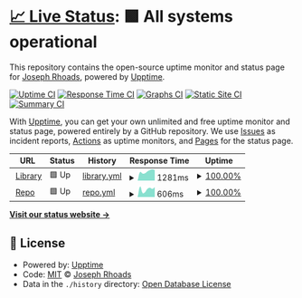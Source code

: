 # [📈 Live Status](https://jrhoads.github.io/uptime): <!--live status--> **🟩 All systems operational**

This repository contains the open-source uptime monitor and status page for [Joseph Rhoads](https://jrhoads.github.io/uptime), powered by [Upptime](https://github.com/upptime/upptime).

[![Uptime CI](https://github.com/koj-co/upptime/workflows/Uptime%20CI/badge.svg)](https://github.com/koj-co/upptime/actions?query=workflow%3A%22Uptime+CI%22)
[![Response Time CI](https://github.com/koj-co/upptime/workflows/Response%20Time%20CI/badge.svg)](https://github.com/koj-co/upptime/actions?query=workflow%3A%22Response+Time+CI%22)
[![Graphs CI](https://github.com/koj-co/upptime/workflows/Graphs%20CI/badge.svg)](https://github.com/koj-co/upptime/actions?query=workflow%3A%22Graphs+CI%22)
[![Static Site CI](https://github.com/koj-co/upptime/workflows/Static%20Site%20CI/badge.svg)](https://github.com/koj-co/upptime/actions?query=workflow%3A%22Static+Site+CI%22)
[![Summary CI](https://github.com/koj-co/upptime/workflows/Summary%20CI/badge.svg)](https://github.com/koj-co/upptime/actions?query=workflow%3A%22Summary+CI%22)

With [Upptime](https://upptime.js.org), you can get your own unlimited and free uptime monitor and status page, powered entirely by a GitHub repository. We use [Issues](https://github.com/jrhoads/uptime/issues) as incident reports, [Actions](https://github.com/jrhoads/uptime/actions) as uptime monitors, and [Pages](https://jrhoads.github.io/uptime) for the status page.

<!--start: status pages-->
<!-- This summary is generated by Upptime (https://github.com/upptime/upptime) -->
<!-- Do not edit this manually, your changes will be overwritten -->
<!-- prettier-ignore -->
| URL | Status | History | Response Time | Uptime |
| --- | ------ | ------- | ------------- | ------ |
| <img alt="" src="https://favicons.githubusercontent.com/library.brown.edu" height="13"> [Library](https://library.brown.edu) | 🟩 Up | [library.yml](https://github.com/jrhoads/uptime/commits/HEAD/history/library.yml) | <details><summary><img alt="Response time graph" src="./graphs/library/response-time-week.png" height="20"> 1281ms</summary><br><a href="https://jrhoads.github.io/uptime/history/library"><img alt="Response time 1792" src="https://img.shields.io/endpoint?url=https%3A%2F%2Fraw.githubusercontent.com%2Fjrhoads%2Fuptime%2FHEAD%2Fapi%2Flibrary%2Fresponse-time.json"></a><br><a href="https://jrhoads.github.io/uptime/history/library"><img alt="24-hour response time 1472" src="https://img.shields.io/endpoint?url=https%3A%2F%2Fraw.githubusercontent.com%2Fjrhoads%2Fuptime%2FHEAD%2Fapi%2Flibrary%2Fresponse-time-day.json"></a><br><a href="https://jrhoads.github.io/uptime/history/library"><img alt="7-day response time 1281" src="https://img.shields.io/endpoint?url=https%3A%2F%2Fraw.githubusercontent.com%2Fjrhoads%2Fuptime%2FHEAD%2Fapi%2Flibrary%2Fresponse-time-week.json"></a><br><a href="https://jrhoads.github.io/uptime/history/library"><img alt="30-day response time 1496" src="https://img.shields.io/endpoint?url=https%3A%2F%2Fraw.githubusercontent.com%2Fjrhoads%2Fuptime%2FHEAD%2Fapi%2Flibrary%2Fresponse-time-month.json"></a><br><a href="https://jrhoads.github.io/uptime/history/library"><img alt="1-year response time 1792" src="https://img.shields.io/endpoint?url=https%3A%2F%2Fraw.githubusercontent.com%2Fjrhoads%2Fuptime%2FHEAD%2Fapi%2Flibrary%2Fresponse-time-year.json"></a></details> | <details><summary><a href="https://jrhoads.github.io/uptime/history/library">100.00%</a></summary><a href="https://jrhoads.github.io/uptime/history/library"><img alt="All-time uptime 100.00%" src="https://img.shields.io/endpoint?url=https%3A%2F%2Fraw.githubusercontent.com%2Fjrhoads%2Fuptime%2FHEAD%2Fapi%2Flibrary%2Fuptime.json"></a><br><a href="https://jrhoads.github.io/uptime/history/library"><img alt="24-hour uptime 100.00%" src="https://img.shields.io/endpoint?url=https%3A%2F%2Fraw.githubusercontent.com%2Fjrhoads%2Fuptime%2FHEAD%2Fapi%2Flibrary%2Fuptime-day.json"></a><br><a href="https://jrhoads.github.io/uptime/history/library"><img alt="7-day uptime 100.00%" src="https://img.shields.io/endpoint?url=https%3A%2F%2Fraw.githubusercontent.com%2Fjrhoads%2Fuptime%2FHEAD%2Fapi%2Flibrary%2Fuptime-week.json"></a><br><a href="https://jrhoads.github.io/uptime/history/library"><img alt="30-day uptime 100.00%" src="https://img.shields.io/endpoint?url=https%3A%2F%2Fraw.githubusercontent.com%2Fjrhoads%2Fuptime%2FHEAD%2Fapi%2Flibrary%2Fuptime-month.json"></a><br><a href="https://jrhoads.github.io/uptime/history/library"><img alt="1-year uptime 100.00%" src="https://img.shields.io/endpoint?url=https%3A%2F%2Fraw.githubusercontent.com%2Fjrhoads%2Fuptime%2FHEAD%2Fapi%2Flibrary%2Fuptime-year.json"></a></details>
| <img alt="" src="https://favicons.githubusercontent.com/repository.library.brown.edu" height="13"> [Repo](https://repository.library.brown.edu/studio) | 🟩 Up | [repo.yml](https://github.com/jrhoads/uptime/commits/HEAD/history/repo.yml) | <details><summary><img alt="Response time graph" src="./graphs/repo/response-time-week.png" height="20"> 606ms</summary><br><a href="https://jrhoads.github.io/uptime/history/repo"><img alt="Response time 712" src="https://img.shields.io/endpoint?url=https%3A%2F%2Fraw.githubusercontent.com%2Fjrhoads%2Fuptime%2FHEAD%2Fapi%2Frepo%2Fresponse-time.json"></a><br><a href="https://jrhoads.github.io/uptime/history/repo"><img alt="24-hour response time 764" src="https://img.shields.io/endpoint?url=https%3A%2F%2Fraw.githubusercontent.com%2Fjrhoads%2Fuptime%2FHEAD%2Fapi%2Frepo%2Fresponse-time-day.json"></a><br><a href="https://jrhoads.github.io/uptime/history/repo"><img alt="7-day response time 606" src="https://img.shields.io/endpoint?url=https%3A%2F%2Fraw.githubusercontent.com%2Fjrhoads%2Fuptime%2FHEAD%2Fapi%2Frepo%2Fresponse-time-week.json"></a><br><a href="https://jrhoads.github.io/uptime/history/repo"><img alt="30-day response time 598" src="https://img.shields.io/endpoint?url=https%3A%2F%2Fraw.githubusercontent.com%2Fjrhoads%2Fuptime%2FHEAD%2Fapi%2Frepo%2Fresponse-time-month.json"></a><br><a href="https://jrhoads.github.io/uptime/history/repo"><img alt="1-year response time 712" src="https://img.shields.io/endpoint?url=https%3A%2F%2Fraw.githubusercontent.com%2Fjrhoads%2Fuptime%2FHEAD%2Fapi%2Frepo%2Fresponse-time-year.json"></a></details> | <details><summary><a href="https://jrhoads.github.io/uptime/history/repo">100.00%</a></summary><a href="https://jrhoads.github.io/uptime/history/repo"><img alt="All-time uptime 100.00%" src="https://img.shields.io/endpoint?url=https%3A%2F%2Fraw.githubusercontent.com%2Fjrhoads%2Fuptime%2FHEAD%2Fapi%2Frepo%2Fuptime.json"></a><br><a href="https://jrhoads.github.io/uptime/history/repo"><img alt="24-hour uptime 100.00%" src="https://img.shields.io/endpoint?url=https%3A%2F%2Fraw.githubusercontent.com%2Fjrhoads%2Fuptime%2FHEAD%2Fapi%2Frepo%2Fuptime-day.json"></a><br><a href="https://jrhoads.github.io/uptime/history/repo"><img alt="7-day uptime 100.00%" src="https://img.shields.io/endpoint?url=https%3A%2F%2Fraw.githubusercontent.com%2Fjrhoads%2Fuptime%2FHEAD%2Fapi%2Frepo%2Fuptime-week.json"></a><br><a href="https://jrhoads.github.io/uptime/history/repo"><img alt="30-day uptime 100.00%" src="https://img.shields.io/endpoint?url=https%3A%2F%2Fraw.githubusercontent.com%2Fjrhoads%2Fuptime%2FHEAD%2Fapi%2Frepo%2Fuptime-month.json"></a><br><a href="https://jrhoads.github.io/uptime/history/repo"><img alt="1-year uptime 100.00%" src="https://img.shields.io/endpoint?url=https%3A%2F%2Fraw.githubusercontent.com%2Fjrhoads%2Fuptime%2FHEAD%2Fapi%2Frepo%2Fuptime-year.json"></a></details>

<!--end: status pages-->

[**Visit our status website →**](https://jrhoads.github.io/uptime)

## 📄 License

- Powered by: [Upptime](https://github.com/upptime/upptime)
- Code: [MIT](./LICENSE) © [Joseph Rhoads](https://jrhoads.github.io/uptime)
- Data in the `./history` directory: [Open Database License](https://opendatacommons.org/licenses/odbl/1-0/)
